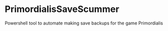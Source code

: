 # PrimordialisSaveScummer
Powershell tool to automate making save backups for the game Primordialis

